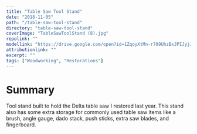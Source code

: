 ```yaml
---
title: "Table Saw Tool Stand"
date: "2018-11-05"
path: "/table-saw-tool-stand"
directory: "table-saw-tool-stand"
coverImage: "TableSawToolStand (8).jpg"
repolink: ""
modellink: "https://drive.google.com/open?id=1ZqoyXtMn-r709UhzBxJPIJyjJyBkHbx3"
attributionlink: ""
excerpt: ""
tags: ["Woodworking", "Restorations"]
---
```


# Summary

Tool stand built to hold the Delta table saw I restored last year. This stand also has some extra storage for commonly used table saw items like a brush, angle gauge, dado stack, push sticks, extra saw blades, and fingerboard.
